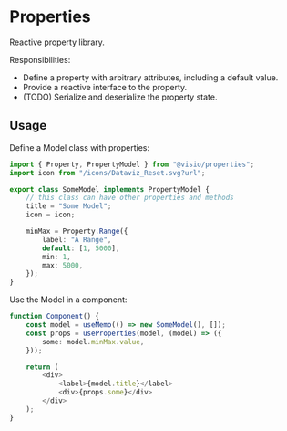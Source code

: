 # Properties

Reactive property library.

Responsibilities:

-   Define a property with arbitrary attributes, including a default value.
-   Provide a reactive interface to the property.
-   (TODO) Serialize and deserialize the property state.

## Usage

Define a Model class with properties:

```ts
import { Property, PropertyModel } from "@visio/properties";
import icon from "/icons/Dataviz_Reset.svg?url";

export class SomeModel implements PropertyModel {
    // this class can have other properties and methods
    title = "Some Model";
    icon = icon;

    minMax = Property.Range({
        label: "A Range",
        default: [1, 5000],
        min: 1,
        max: 5000,
    });
}
```

Use the Model in a component:

```ts
function Component() {
    const model = useMemo(() => new SomeModel(), []);
    const props = useProperties(model, (model) => ({
        some: model.minMax.value,
    }));

    return (
        <div>
            <label>{model.title}</label>
            <div>{props.some}</div>
        </div>
    );
}
```
